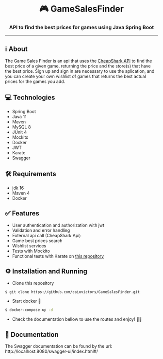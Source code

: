 <h1 align="center">🎮 GameSalesFinder</h1>
<h3 align="center">API to find the best prices for games using Java Spring Boot</h3> 

***
## ℹ About

The Game Sales Finder is an api that uses the <a href="https://apidocs.cheapshark.com/" target="_blank">CheapShark API</a> to find the best price of a given game, returning the price and the store(s) that have the best price. Sign up and sign in are necessary to use the aplication, and you can create your own wishlist of games that returns the best actual prices for the games you add.  

## 💻 Technologies
* Spring Boot
* Java 11
* Maven
* MySQL 8
* JUnit 4
* Mockito
* Docker
* JWT
* Karate
* Swagger

## 🛠 Requirements
* jdk 16
* Maven 4
* Docker

## ✅ Features
* User authentication and authorization with jwt
* Validation and error handling
* External api call (CheapShark Api)
* Game best prices search
* Wishlist services
* Tests with Mockito
* Functional tests with Karate on <a href="https://github.com/caiovictors/gamesalesfinder-functional-tests" target="_blank">this repository</a>
  
## ⚙ Installation and Running
* Clone this repository
```bash
$ git clone https://github.com/caiovictors/GameSalesFinder.git
```
* Start docker 🐋
```bash
$ docker-compose up -d
```
* Check the documentation bellow to use the routes and enjoy! ✌🏻

## 📄 Documentation

  The Swagger documentation can be found by the url:<br> 
  <a> http://localhost:8080/swagger-ui/index.html#/ </a>
